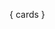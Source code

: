 <div id="q" class="side"></div>

<div id="a" class="side"></div>

{ cards }

<script src="https://cdn.jsdelivr.net/npm/showdown"></script>

<script>
const q = document.getElementById('q'), a = document.getElementById('a'), delayInMilliseconds = 2000, c = new showdown.Converter(), getRandomIndex = count => Math.floor(Math.random() * count);

async function showCards() {
  const { cards } = variables;
  if (cards && cards.length) {
    const cardIndex = getRandomIndex(cards.length), card = cards[cardIndex], sideIndex = getRandomIndex(2);
    if (sideIndex == 0) {
        q.innerHTML = c.makeHtml(card[0]);
        await sleep(delayInMilliseconds);
        a.innerHTML = c.makeHtml(card[1]);
    } else {
        a.innerHTML = c.makeHtml(card[1]);
        await sleep(delayInMilliseconds);
        q.innerHTML = c.makeHtml(card[0]);
    }
    await sleep(delayInMilliseconds);
    q.innerHTML = '';
    a.innerHTML = '';
  }
  setTimeout(showCards, delayInMilliseconds);
}

setTimeout(showCards, delayInMilliseconds);
</script>

